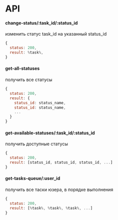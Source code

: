 # API

#### change-status/:task_id/:status_id
изменить статус task_id на указанный status_id

````js
{
  status: 200,
  result: %task%,
}
````

#### get-all-statuses
получить все статусы

````js
{
  status: 200,
  result: {
    status_id: status_name,
    status_id: status_name,
    ...
  }
}
````

#### get-available-statuses/:task_id/:status_id
получить доступные статусы

````js
{
  status: 200,
  result: [status_id, status_id, status_id, ...]
}
````

#### get-tasks-queue/:user_id
получить все таски юзера, в порядке выполнения

````js
{
  status: 200,
  result: [%task%, %task%, %task%, ...]
}
````

